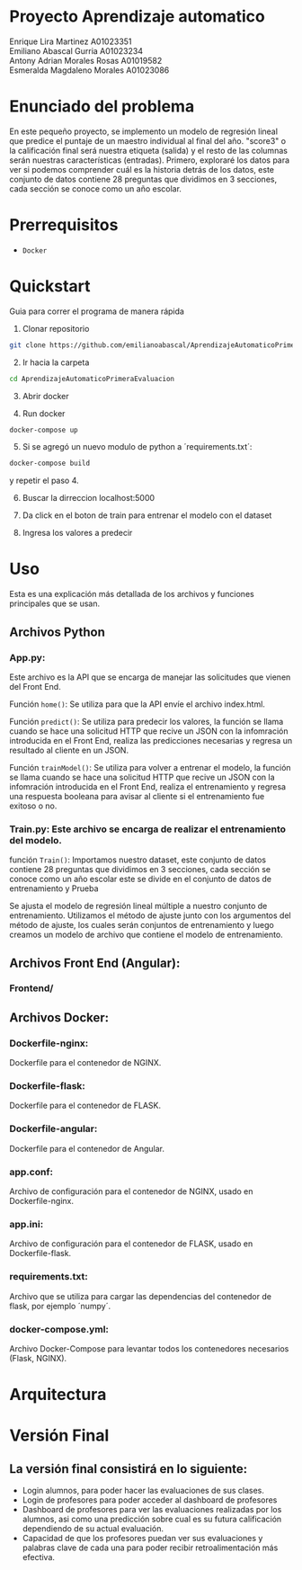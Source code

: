 # Proyecto Aprendizaje automatico 
Enrique Lira Martinez A01023351<br/>
Emiliano Abascal Gurria A01023234<br/>
Antony Adrian Morales Rosas A01019582<br/>
Esmeralda Magdaleno Morales A01023086<br/>
# Enunciado del problema
En este pequeño proyecto, se implemento un modelo de regresión lineal  que predice el puntaje de un maestro individual al final del año. "score3" o la calificación final será nuestra etiqueta (salida) y el resto de las columnas serán nuestras características (entradas). Primero, exploraré los datos para ver si podemos comprender cuál es la historia detrás de los datos, este conjunto de datos contiene 28 preguntas que dividimos en 3 secciones, cada sección se conoce como un año escolar.

# Prerrequisitos
- `Docker`

# Quickstart
Guia para correr el programa de manera rápida

1. Clonar repositorio 
```bash 
git clone https://github.com/emilianoabascal/AprendizajeAutomaticoPrimeraEvaluacion
``` 
2. Ir hacia la carpeta
```bash 
cd AprendizajeAutomaticoPrimeraEvaluacion
``` 
3. Abrir docker

4. Run docker 
```bash 
docker-compose up 
``` 
5. Si se agregó un nuevo modulo de python a ´requirements.txt´:
```bash 
docker-compose build
``` 
y repetir el paso 4.

6. Buscar la dirreccion localhost:5000 

7. Da click en el boton de train para entrenar el modelo con el dataset

8. Ingresa los valores a predecir 


# Uso
Esta es una explicación más detallada de los archivos y funciones principales que se usan.

## Archivos Python
### App.py: 
Este archivo es la API que se encarga de manejar las solicitudes que vienen del Front End.

Función `home()`:  Se utiliza para que la API envíe el archivo index.html.

Función `predict()`: Se utiliza para predecir los valores, la función se llama cuando se hace una solicitud HTTP que recive un JSON con la infomración introducida en el Front End, realiza las predicciones necesarias y regresa un resultado al cliente en un JSON.

Función `trainModel()`: Se utiliza para volver a entrenar el modelo, la función se llama cuando se hace una solicitud HTTP que recive un JSON con la infomración introducida en el Front End, realiza el entrenamiento y regresa una respuesta booleana para avisar al cliente si el entrenamiento fue exitoso o no.

### Train.py: Este archivo se encarga de realizar el entrenamiento del modelo.

función `Train()`: Importamos nuestro dataset, este conjunto de datos contiene 28 preguntas que dividimos en 3 secciones, cada sección se conoce como un año escolar este se divide en el conjunto de datos de entrenamiento y Prueba

Se ajusta el modelo de regresión lineal múltiple a nuestro conjunto de entrenamiento. Utilizamos el método de ajuste junto con los argumentos del método de ajuste, los cuales serán conjuntos de entrenamiento y luego creamos un modelo de archivo que contiene el modelo de entrenamiento.

## Archivos Front End (Angular):
### Frontend/

## Archivos Docker:
### Dockerfile-nginx: 
Dockerfile para el contenedor de NGINX.
### Dockerfile-flask: 
Dockerfile para el contenedor de FLASK.
### Dockerfile-angular: 
Dockerfile para el contenedor de Angular.
### app.conf: 
Archivo de configuración para el contenedor de NGINX, usado en Dockerfile-nginx.
### app.ini: 
Archivo de configuración para el contenedor de FLASK, usado en Dockerfile-flask.
### requirements.txt: 
Archivo que se utiliza para cargar las dependencias del contenedor de flask, por ejemplo ´numpy´.
### docker-compose.yml: 
Archivo Docker-Compose para levantar todos los contenedores necesarios (Flask, NGINX).

# Arquitectura

# Versión Final
## La versión final consistirá en lo siguiente:
- Login alumnos, para poder hacer las evaluaciones de sus clases.
- Login de profesores para poder acceder al dashboard de profesores
- Dashboard de profesores para ver las evaluaciones realizadas por los alumnos, asi como una predicción sobre cual es su futura calificación dependiendo de su actual evaluación.
- Capacidad de que los profesores puedan ver sus evaluaciones y palabras clave de cada una para poder recibir retroalimentación más efectiva.


